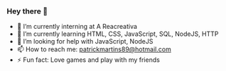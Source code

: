 ### Hey there 👋

- 🔭 I’m currently interning at A Reacreativa
- 🌱 I’m currently learning HTML, CSS, JavaScript, SQL, NodeJS, HTTP
- 🤔 I’m looking for help with JavaScript, NodeJS
- 📫 How to reach me: patrickmartins89@hotmail.com
- ⚡ Fun fact: Love games and play with my friends

